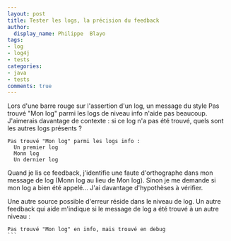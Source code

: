 ```yaml
---
layout: post
title: Tester les logs, la précision du feedback
author:
  display_name: Philippe  Blayo
tags:
- log
- log4j
- tests
categories:
- java
- tests
comments: true
---
```


Lors d'une barre rouge sur l'assertion d'un log, un message du style Pas trouvé "Mon log" parmi les logs de niveau info n'aide pas beaucoup. J'aimerais davantage de contexte : si ce log n'a pas été trouvé, quels sont les autres logs présents ?

````
Pas trouvé "Mon log" parmi les logs info :
  Un premier log
  Monn log
  Un dernier log
````

Quand je lis ce feedback, j'identifie une faute d'orthographe dans mon message de log (Monn log au lieu de Mon log). Sinon je me demande si mon log a bien été appelé... J'ai davantage d'hypothèses à vérifier.

Une autre source possible d'erreur réside dans le niveau de log. Un autre feedback qui aide m'indique si le message de log a été trouvé à un autre niveau :

````
Pas trouvé "Mon log" en info, mais trouvé en debug
```
